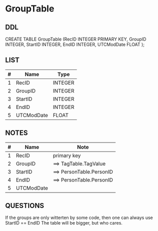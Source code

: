 # GroupTable

## DDL

CREATE TABLE GroupTable (RecID INTEGER PRIMARY KEY, GroupID INTEGER, StartID INTEGER, EndID INTEGER, UTCModDate FLOAT );

## LIST

| #  | Name          | Type      |
|----|---------------|-----------|
| 1  | RecID         | INTEGER
| 2  | GroupID       | INTEGER
| 3  | StartID       | INTEGER
| 4  | EndID         | INTEGER
| 5  | UTCModDate    | FLOAT

## NOTES

| #  | Name          | Note      |
|----|---------------|-----------|
| 1  | RecID         | primary key
| 2  | GroupID       | ==> TagTable.TagValue
| 3  | StartID       | ==> PersonTable.PersonID
| 4  | EndID         | ==> PersonTable.PersonID
| 5  | UTCModDate    | 

## QUESTIONS

If the groups are only witterten by some code, then one can always use StartID == EndID
The table will be bigger, but who cares.

